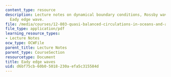 ```yaml
---
content_type: resource
description: Lecture notes on dynamical boundary conditions, Rossby waves, and the
  Eady edge wave.
file: /media/courses/12-803-quasi-balanced-circulations-in-oceans-and-atmospheres-fall-2009/d6bf75cb60b05018230aefa5c315584d_MIT12_803F09_lec12.pdf
file_type: application/pdf
learning_resource_types:
- Lecture Notes
ocw_type: OCWFile
parent_title: Lecture Notes
parent_type: CourseSection
resourcetype: Document
title: Eady edge waves
uid: d6bf75cb-60b0-5018-230a-efa5c315584d
---
```

